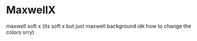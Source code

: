 # MaxwellX
maxwell soft x (its soft x but just maxwell background idk how to change the colors srry)
